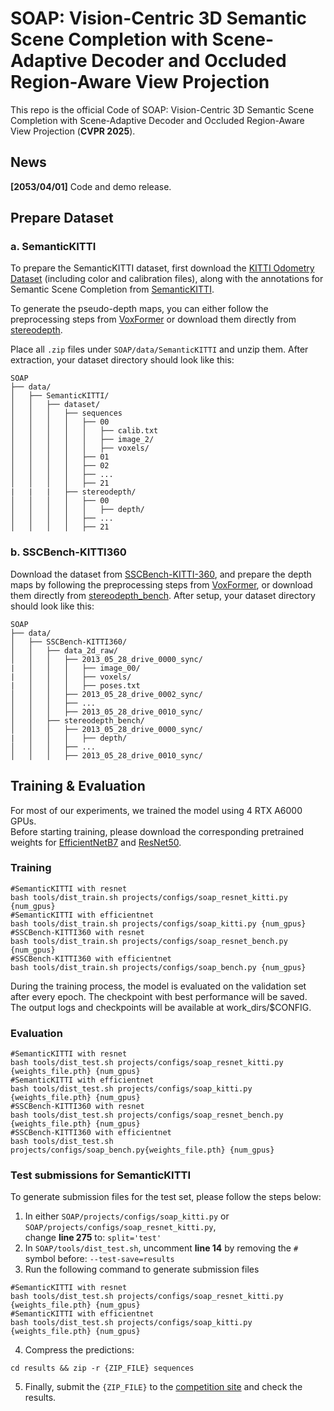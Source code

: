 # SOAP: Vision-Centric 3D Semantic Scene Completion with Scene-Adaptive Decoder and Occluded Region-Aware View Projection
This repo is the official Code of SOAP: Vision-Centric 3D Semantic Scene Completion with Scene-Adaptive Decoder and Occluded Region-Aware View Projection (**CVPR 2025**).
## News
**[2053/04/01]**  Code and demo release.


## Prepare Dataset

### a. SemanticKITTI
To prepare the SemanticKITTI dataset, first download the [KITTI Odometry Dataset](https://www.cvlibs.net/datasets/kitti/eval_odometry.php) (including color and calibration files), along with the annotations for Semantic Scene Completion from [SemanticKITTI](http://www.semantic-kitti.org/dataset.html#download).

To generate the pseudo-depth maps, you can either follow the preprocessing steps from [VoxFormer](https://github.com/NVlabs/VoxFormer/tree/main/preprocess) or download them directly from [stereodepth]().

Place all `.zip` files under `SOAP/data/SemanticKITTI` and unzip them. After extraction, your dataset directory should look like this:
```
SOAP
├── data/
│   ├── SemanticKITTI/
│   │   ├── dataset/
│   │   │   ├── sequences
│   │   │   │   ├── 00
│   │   │   │   │   ├── calib.txt
│   │   │   │   │   ├── image_2/
│   │   │   │   │   ├── voxels/
│   │   │   │   ├── 01
│   │   │   │   ├── 02
│   │   │   │   ├── ...
│   │   │   │   ├── 21
|   |   |   ├── stereodepth/
│   │   │   │   ├── 00
│   │   │   │   │   ├── depth/
│   │   │   │   ├── ...
│   │   │   │   ├── 21
```

### b. SSCBench-KITTI360 
Download the dataset from [SSCBench-KITTI-360](https://github.com/ai4ce/SSCBench), and prepare the depth maps by following the preprocessing steps from [VoxFormer](https://github.com/NVlabs/VoxFormer/tree/main/preprocess), or download them directly from [stereodepth_bench]().  After setup, your dataset directory should look like this:
```
SOAP
├── data/
│   ├── SSCBench-KITTI360/
│   │   ├── data_2d_raw/
│   │   │   ├── 2013_05_28_drive_0000_sync/
|   │   │   │   ├── image_00/
|   │   │   │   ├── voxels/
|   │   │   │   ├── poses.txt
│   │   │   ├── 2013_05_28_drive_0002_sync/
│   │   │   ├── ...
│   │   │   ├── 2013_05_28_drive_0010_sync/
│   │   ├── stereodepth_bench/
│   │   │   ├── 2013_05_28_drive_0000_sync/
|   │   │   │   ├── depth/
│   │   │   ├── ...
│   │   │   ├── 2013_05_28_drive_0010_sync/

```


## Training & Evaluation
For most of our experiments, we trained the model using 4 RTX A6000 GPUs.  
Before starting training, please download the corresponding pretrained weights for [EfficientNetB7](https://github.com/zhangyp15/OccFormer/releases/download/assets/efficientnet-b7_3rdparty_8xb32-aa_in1k_20220119-bf03951c.pth) and [ResNet50](https://github.com/fregu856/deeplabv3/blob/master/pretrained_models/resnet/resnet50-19c8e357.pthh).

### Training
```
#SemanticKITTI with resnet
bash tools/dist_train.sh projects/configs/soap_resnet_kitti.py {num_gpus}
#SemanticKITTI with efficientnet
bash tools/dist_train.sh projects/configs/soap_kitti.py {num_gpus}
#SSCBench-KITTI360 with resnet
bash tools/dist_train.sh projects/configs/soap_resnet_bench.py {num_gpus}
#SSCBench-KITTI360 with efficientnet
bash tools/dist_train.sh projects/configs/soap_bench.py {num_gpus}
```
During the training process, the model is evaluated on the validation set after every epoch. The checkpoint with best performance will be saved. The output logs and checkpoints will be available at work_dirs/$CONFIG.

### Evaluation
```
#SemanticKITTI with resnet
bash tools/dist_test.sh projects/configs/soap_resnet_kitti.py {weights_file.pth} {num_gpus}
#SemanticKITTI with efficientnet
bash tools/dist_test.sh projects/configs/soap_kitti.py {weights_file.pth} {num_gpus}
#SSCBench-KITTI360 with resnet
bash tools/dist_test.sh projects/configs/soap_resnet_bench.py {weights_file.pth} {num_gpus}
#SSCBench-KITTI360 with efficientnet
bash tools/dist_test.sh projects/configs/soap_bench.py{weights_file.pth} {num_gpus}
```

### Test submissions for SemanticKITTI
To generate submission files for the test set, please follow the steps below:

1.  In either `SOAP/projects/configs/soap_kitti.py` or `SOAP/projects/configs/soap_resnet_kitti.py`,  
    change **line 275** to:   `split='test'` 
2.   In `SOAP/tools/dist_test.sh`, uncomment **line 14** by removing the `#` symbol before:  `--test-save=results` 
3.  Run the following command to generate submission files
 ```
 #SemanticKITTI with resnet
bash tools/dist_test.sh projects/configs/soap_resnet_kitti.py {weights_file.pth} {num_gpus}
#SemanticKITTI with efficientnet
bash tools/dist_test.sh projects/configs/soap_kitti.py {weights_file.pth} {num_gpus}
 ```
4. Compress the predictions:
```
cd results && zip -r {ZIP_FILE} sequences
```
5. Finally, submit the `{ZIP_FILE}` to the [competition site](https://codalab.lisn.upsaclay.fr/competitions/7170#participate) and check the results.
